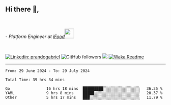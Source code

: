 <h2>Hi there  👋,</h2> </br>

<p><em>- Platform Engineer at <a href="https://www.ifood.com.br/">iFood</a><img src="https://media.giphy.com/media/WUlplcMpOCEmTGBtBW/giphy.gif" width="30"> 
</em></p></br>


[![Linkedin: prandogabriel](https://img.shields.io/badge/-prandogabriel-blue?style=flat-square&logo=Linkedin&logoColor=white&link=https://www.linkedin.com/in/prandogabriel/)](https://www.linkedin.com/in/prandogabriel)
![GitHub followers](https://img.shields.io/github/followers/prandogabriel?label=Follow&style=social)
![](https://visitor-badge.glitch.me/badge?page_id=prandogabriel.prandogabriel)
[![Waka Readme](https://github.com/prandogabriel/prandogabriel/actions/workflows/update-stats.yml.yml/badge.svg)](https://github.com/prandogabriel/prandogabriel/actions/workflows/update-stats.yml.yml)

---

<!--START_SECTION:waka-->

```golang
From: 29 June 2024 - To: 29 July 2024

Total Time: 39 hrs 34 mins

Go                16 hrs 18 mins  █████████░░░░░░░░░░░░░░░░   36.35 %
YAML              9 hrs 8 mins    █████░░░░░░░░░░░░░░░░░░░░   20.37 %
Other             5 hrs 17 mins   ███░░░░░░░░░░░░░░░░░░░░░░   11.79 %
```

<!--END_SECTION:waka-->

